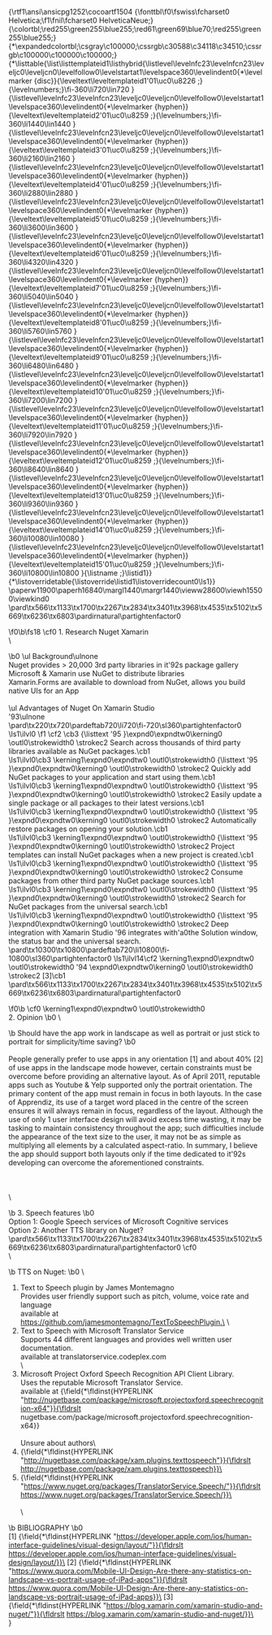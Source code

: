 {\rtf1\ansi\ansicpg1252\cocoartf1504
{\fonttbl\f0\fswiss\fcharset0 Helvetica;\f1\fnil\fcharset0 HelveticaNeue;}
{\colortbl;\red255\green255\blue255;\red61\green69\blue70;\red255\green255\blue255;}
{\*\expandedcolortbl;\csgray\c100000;\cssrgb\c30588\c34118\c34510;\cssrgb\c100000\c100000\c100000;}
{\*\listtable{\list\listtemplateid1\listhybrid{\listlevel\levelnfc23\levelnfcn23\leveljc0\leveljcn0\levelfollow0\levelstartat1\levelspace360\levelindent0{\*\levelmarker \{disc\}}{\leveltext\leveltemplateid1\'01\uc0\u8226 ;}{\levelnumbers;}\fi-360\li720\lin720 }{\listlevel\levelnfc23\levelnfcn23\leveljc0\leveljcn0\levelfollow0\levelstartat1\levelspace360\levelindent0{\*\levelmarker \{hyphen\}}{\leveltext\leveltemplateid2\'01\uc0\u8259 ;}{\levelnumbers;}\fi-360\li1440\lin1440 }{\listlevel\levelnfc23\levelnfcn23\leveljc0\leveljcn0\levelfollow0\levelstartat1\levelspace360\levelindent0{\*\levelmarker \{hyphen\}}{\leveltext\leveltemplateid3\'01\uc0\u8259 ;}{\levelnumbers;}\fi-360\li2160\lin2160 }{\listlevel\levelnfc23\levelnfcn23\leveljc0\leveljcn0\levelfollow0\levelstartat1\levelspace360\levelindent0{\*\levelmarker \{hyphen\}}{\leveltext\leveltemplateid4\'01\uc0\u8259 ;}{\levelnumbers;}\fi-360\li2880\lin2880 }{\listlevel\levelnfc23\levelnfcn23\leveljc0\leveljcn0\levelfollow0\levelstartat1\levelspace360\levelindent0{\*\levelmarker \{hyphen\}}{\leveltext\leveltemplateid5\'01\uc0\u8259 ;}{\levelnumbers;}\fi-360\li3600\lin3600 }{\listlevel\levelnfc23\levelnfcn23\leveljc0\leveljcn0\levelfollow0\levelstartat1\levelspace360\levelindent0{\*\levelmarker \{hyphen\}}{\leveltext\leveltemplateid6\'01\uc0\u8259 ;}{\levelnumbers;}\fi-360\li4320\lin4320 }{\listlevel\levelnfc23\levelnfcn23\leveljc0\leveljcn0\levelfollow0\levelstartat1\levelspace360\levelindent0{\*\levelmarker \{hyphen\}}{\leveltext\leveltemplateid7\'01\uc0\u8259 ;}{\levelnumbers;}\fi-360\li5040\lin5040 }{\listlevel\levelnfc23\levelnfcn23\leveljc0\leveljcn0\levelfollow0\levelstartat1\levelspace360\levelindent0{\*\levelmarker \{hyphen\}}{\leveltext\leveltemplateid8\'01\uc0\u8259 ;}{\levelnumbers;}\fi-360\li5760\lin5760 }{\listlevel\levelnfc23\levelnfcn23\leveljc0\leveljcn0\levelfollow0\levelstartat1\levelspace360\levelindent0{\*\levelmarker \{hyphen\}}{\leveltext\leveltemplateid9\'01\uc0\u8259 ;}{\levelnumbers;}\fi-360\li6480\lin6480 }{\listlevel\levelnfc23\levelnfcn23\leveljc0\leveljcn0\levelfollow0\levelstartat1\levelspace360\levelindent0{\*\levelmarker \{hyphen\}}{\leveltext\leveltemplateid10\'01\uc0\u8259 ;}{\levelnumbers;}\fi-360\li7200\lin7200 }{\listlevel\levelnfc23\levelnfcn23\leveljc0\leveljcn0\levelfollow0\levelstartat1\levelspace360\levelindent0{\*\levelmarker \{hyphen\}}{\leveltext\leveltemplateid11\'01\uc0\u8259 ;}{\levelnumbers;}\fi-360\li7920\lin7920 }{\listlevel\levelnfc23\levelnfcn23\leveljc0\leveljcn0\levelfollow0\levelstartat1\levelspace360\levelindent0{\*\levelmarker \{hyphen\}}{\leveltext\leveltemplateid12\'01\uc0\u8259 ;}{\levelnumbers;}\fi-360\li8640\lin8640 }{\listlevel\levelnfc23\levelnfcn23\leveljc0\leveljcn0\levelfollow0\levelstartat1\levelspace360\levelindent0{\*\levelmarker \{hyphen\}}{\leveltext\leveltemplateid13\'01\uc0\u8259 ;}{\levelnumbers;}\fi-360\li9360\lin9360 }{\listlevel\levelnfc23\levelnfcn23\leveljc0\leveljcn0\levelfollow0\levelstartat1\levelspace360\levelindent0{\*\levelmarker \{hyphen\}}{\leveltext\leveltemplateid14\'01\uc0\u8259 ;}{\levelnumbers;}\fi-360\li10080\lin10080 }{\listlevel\levelnfc23\levelnfcn23\leveljc0\leveljcn0\levelfollow0\levelstartat1\levelspace360\levelindent0{\*\levelmarker \{hyphen\}}{\leveltext\leveltemplateid15\'01\uc0\u8259 ;}{\levelnumbers;}\fi-360\li10800\lin10800 }{\listname ;}\listid1}}
{\*\listoverridetable{\listoverride\listid1\listoverridecount0\ls1}}
\paperw11900\paperh16840\margl1440\margr1440\vieww28600\viewh15500\viewkind0
\pard\tx566\tx1133\tx1700\tx2267\tx2834\tx3401\tx3968\tx4535\tx5102\tx5669\tx6236\tx6803\pardirnatural\partightenfactor0

\f0\b\fs18 \cf0 1.	Research Nuget Xamarin\
\

\b0 \ul Background\ulnone \
Nuget provides > 20,000 3rd party libraries in it\'92s package gallery\
Microsoft & Xamarin use NuGet to distribute libraries\
Xamarin.Forms are available to download from NuGet, allows you build native UIs for an App\
\
\ul Advantages of Nuget On Xamarin Studio\
\'93\ulnone \
\pard\tx220\tx720\pardeftab720\li720\fi-720\sl360\partightenfactor0
\ls1\ilvl0
\f1 \cf2 \cb3 {\listtext	\'95	}\expnd0\expndtw0\kerning0
\outl0\strokewidth0 \strokec2 Search across thousands of third party libraries available as NuGet packages.\cb1 \
\ls1\ilvl0\cb3 \kerning1\expnd0\expndtw0 \outl0\strokewidth0 {\listtext	\'95	}\expnd0\expndtw0\kerning0
\outl0\strokewidth0 \strokec2 Quickly add NuGet packages to your application and start using them.\cb1 \
\ls1\ilvl0\cb3 \kerning1\expnd0\expndtw0 \outl0\strokewidth0 {\listtext	\'95	}\expnd0\expndtw0\kerning0
\outl0\strokewidth0 \strokec2 Easily update a single package or all packages to their latest versions.\cb1 \
\ls1\ilvl0\cb3 \kerning1\expnd0\expndtw0 \outl0\strokewidth0 {\listtext	\'95	}\expnd0\expndtw0\kerning0
\outl0\strokewidth0 \strokec2 Automatically restore packages on opening your solution.\cb1 \
\ls1\ilvl0\cb3 \kerning1\expnd0\expndtw0 \outl0\strokewidth0 {\listtext	\'95	}\expnd0\expndtw0\kerning0
\outl0\strokewidth0 \strokec2 Project templates can install NuGet packages when a new project is created.\cb1 \
\ls1\ilvl0\cb3 \kerning1\expnd0\expndtw0 \outl0\strokewidth0 {\listtext	\'95	}\expnd0\expndtw0\kerning0
\outl0\strokewidth0 \strokec2 Consume packages from other third party NuGet package sources.\cb1 \
\ls1\ilvl0\cb3 \kerning1\expnd0\expndtw0 \outl0\strokewidth0 {\listtext	\'95	}\expnd0\expndtw0\kerning0
\outl0\strokewidth0 \strokec2 Search for NuGet packages from the universal search.\cb1 \
\ls1\ilvl0\cb3 \kerning1\expnd0\expndtw0 \outl0\strokewidth0 {\listtext	\'95	}\expnd0\expndtw0\kerning0
\outl0\strokewidth0 \strokec2 Deep integration with Xamarin Studio \'96 integrates with\'a0the Solution window, the status bar and the universal search. \
\pard\tx10300\tx10800\pardeftab720\li10800\fi-10800\sl360\partightenfactor0
\ls1\ilvl14\cf2 \kerning1\expnd0\expndtw0 \outl0\strokewidth0 	\'94 \expnd0\expndtw0\kerning0
\outl0\strokewidth0 \strokec2 [3]\cb1 \
\pard\tx566\tx1133\tx1700\tx2267\tx2834\tx3401\tx3968\tx4535\tx5102\tx5669\tx6236\tx6803\pardirnatural\partightenfactor0

\f0\b \cf0 \kerning1\expnd0\expndtw0 \outl0\strokewidth0 \
2.	Opinion
\b0 \
		
\b Should have the app work in landscape as well as portrait or just stick to portrait for 		simplicity/time saving?
\b0 \
\
People generally prefer to use apps in any orientation [1] and about 40% [2] of use apps in the landscape mode however, certain constraints must be overcome before providing an alternative layout. As of April 2011, reputable apps such as Youtube & Yelp supported only the portrait orientation. The primary content of the app must remain in focus in both layouts. In the case of Apprendiz, its use of a target word placed in the centre of the screen ensures it will always remain in focus, regardless of the layout. Although the use of only 1 user interface design will avoid excess time wasting, it may be tasking to maintain consistency throughout the app; such difficulties include the appearance of the text size to the user, it may not be as simple as multiplying all elements by a calculated aspect-ratio. In summary, I believe the app should support both layouts only if the time dedicated to it\'92s developing can overcome the aforementioned constraints.\
\
\
\
\

\b 3.	Speech features 
\b0 \
		Option 1:	Google Speech services of Microsoft Cognitive services \
		Option 2:	Another TTS library on Nuget?\
\pard\tx566\tx1133\tx1700\tx2267\tx2834\tx3401\tx3968\tx4535\tx5102\tx5669\tx6236\tx6803\pardirnatural\partightenfactor0
\cf0 \
\

\b TTS on Nuget: 
\b0 \
1.	Text to Speech plugin by James Montemagno\
		Provides user friendly support such as pitch, volume, voice rate and language \
		available at https://github.com/jamesmontemagno/TextToSpeechPlugin.\
\
2.	Text to Speech with Microsoft Translator Service\
		Supports 44 different languages and provides well written user documentation.\
		available at translatorservice.codeplex.com \
\
3.	Microsoft Project Oxford Speech Recognition API Client Library.\
		Uses the reputable Microsoft Translator Service.\
		available at {\field{\*\fldinst{HYPERLINK "http://nugetbase.com/package/microsoft.projectoxford.speechrecognition-x64"}}{\fldrslt nugetbase.com/package/microsoft.projectoxford.speechrecognition-x64}}\
\
Unsure about authors\
4.	{\field{\*\fldinst{HYPERLINK "http://nugetbase.com/package/xam.plugins.texttospeech"}}{\fldrslt http://nugetbase.com/package/xam.plugins.texttospeech}}\
5.	{\field{\*\fldinst{HYPERLINK "https://www.nuget.org/packages/TranslatorService.Speech/"}}{\fldrslt https://www.nuget.org/packages/TranslatorService.Speech/}}\
\
\
\

\b BIBLIOGRAPHY
\b0 \
[1]	{\field{\*\fldinst{HYPERLINK "https://developer.apple.com/ios/human-interface-guidelines/visual-design/layout/"}}{\fldrslt https://developer.apple.com/ios/human-interface-guidelines/visual-design/layout/}}\
[2]	{\field{\*\fldinst{HYPERLINK "https://www.quora.com/Mobile-UI-Design-Are-there-any-statistics-on-landscape-vs-portrait-usage-of-iPad-apps"}}{\fldrslt https://www.quora.com/Mobile-UI-Design-Are-there-any-statistics-on-landscape-vs-portrait-usage-of-iPad-apps}}\
[3]	{\field{\*\fldinst{HYPERLINK "https://blog.xamarin.com/xamarin-studio-and-nuget/"}}{\fldrslt https://blog.xamarin.com/xamarin-studio-and-nuget/}}\
\
}